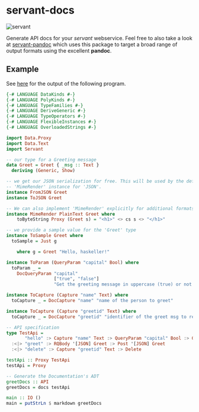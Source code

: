 # servant-docs

![servant](https://raw.githubusercontent.com/haskell-servant/servant/master/servant.png)

Generate API docs for your *servant* webservice. Feel free to also take a look at [servant-pandoc](https://github.com/mpickering/servant-pandoc) which uses this package to target a broad range of output formats using the excellent **pandoc**.

## Example

See [here](https://github.com/haskell-servant/servant/tree/master/servant-docs/blob/master/example/greet.md) for the output of the following program.

``` haskell
{-# LANGUAGE DataKinds #-}
{-# LANGUAGE PolyKinds #-}
{-# LANGUAGE TypeFamilies #-}
{-# LANGUAGE DeriveGeneric #-}
{-# LANGUAGE TypeOperators #-}
{-# LANGUAGE FlexibleInstances #-}
{-# LANGUAGE OverloadedStrings #-}

import Data.Proxy
import Data.Text
import Servant

-- our type for a Greeting message
data Greet = Greet { _msg :: Text }
  deriving (Generic, Show)

-- we get our JSON serialization for free. This will be used by the default
-- 'MimeRender' instance for 'JSON'.
instance FromJSON Greet
instance ToJSON Greet

-- We can also implement 'MimeRender' explicitly for additional formats.
instance MimeRender PlainText Greet where
    toByteString Proxy (Greet s) = "<h1>" <> cs s <> "</h1>"

-- we provide a sample value for the 'Greet' type
instance ToSample Greet where
  toSample = Just g

    where g = Greet "Hello, haskeller!"

instance ToParam (QueryParam "capital" Bool) where
  toParam _ =
    DocQueryParam "capital"
                  ["true", "false"]
                  "Get the greeting message in uppercase (true) or not (false). Default is false."

instance ToCapture (Capture "name" Text) where
  toCapture _ = DocCapture "name" "name of the person to greet"

instance ToCapture (Capture "greetid" Text) where
  toCapture _ = DocCapture "greetid" "identifier of the greet msg to remove"

-- API specification
type TestApi =
       "hello" :> Capture "name" Text :> QueryParam "capital" Bool :> Get '[JSON,PlainText] Greet
  :<|> "greet" :> RQBody '[JSON] Greet :> Post '[JSON] Greet
  :<|> "delete" :> Capture "greetid" Text :> Delete

testApi :: Proxy TestApi
testApi = Proxy

-- Generate the Documentation's ADT
greetDocs :: API
greetDocs = docs testApi

main :: IO ()
main = putStrLn $ markdown greetDocs
```
